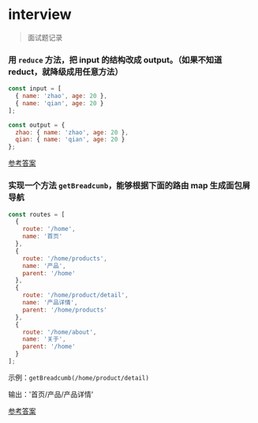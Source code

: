 # interview

> 面试题记录

### 用 `reduce` 方法，把 input 的结构改成 output。（如果不知道 reduct，就降级成用任意方法）

```js
const input = [
  { name: 'zhao', age: 20 },
  { name: 'qian', age: 20 }
];

const output = {
  zhao: { name: 'zhao', age: 20 },
  qian: { name: 'qian', age: 20 }
};
```

[参考答案](./src/reduct.html)

### 实现一个方法 `getBreadcumb`，能够根据下面的路由 map 生成面包屑导航

``` js
const routes = [
  {
    route: '/home',
    name: '首页'
  },
  {
    route: '/home/products',
    name: '产品',
    parent: '/home'
  },
  {
    route: '/home/product/detail',
    name: '产品详情',
    parent: '/home/products'
  },
  {
    route: '/home/about',
    name: '关于',
    parent: '/home'
  }
];
```

示例：`getBreadcumb(/home/product/detail)`

输出：'首页/产品/产品详情'

[参考答案](./src/getBreadcumb.html)
